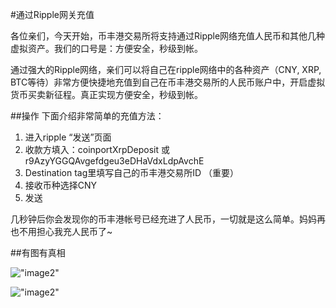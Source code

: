 #通过Ripple网关充值

各位亲们，今天开始，币丰港交易所将支持通过Ripple网络充值人民币和其他几种虚拟资产。我们的口号是：方便安全，秒级到帐。

通过强大的Ripple网络，亲们可以将自己在ripple网络中的各种资产（CNY, XRP, BTC等待）非常方便快捷地充值到自己在币丰港交易所的人民币账户中，开启虚拟货币买卖新征程。真正实现方便安全，秒级到帐。

##操作
下面介绍非常简单的充值方法：

1. 进入ripple “发送”页面
1. 收款方填入：coinportXrpDeposit 或 r9AzyYGGQAvgefdgeu3eDHaVdxLdpAvchE
1. Destination tag里填写自己的币丰港交易所ID （重要）
1. 接收币种选择CNY
1. 发送

几秒钟后你会发现你的币丰港帐号已经充进了人民币，一切就是这么简单。妈妈再也不用担心我充人民币了~

##有图有真相

!["image2"](/images/deposits/cny_by_ripple_1.png)

!["image2"](/images/deposits/cny_by_ripple_2.png)